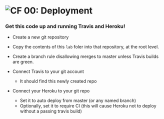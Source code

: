 ![CF](http://i.imgur.com/7v5ASc8.png) 00: Deployment
====================================================

### Get this code up and running Travis and Heroku!

- Create a new git repository

- Copy the contents of this `lab` foler into that repository, at the root level.

- Create a branch rule disallowing merges to master unless Travis builds are green.

- Connect Travis to your git account
  - It should find this newly created repo

- Connect your Heroku to your git repo
  - Set it to auto deploy from master (or any named branch)
  - Optionally, set it to require CI (this will cause Heroku not to deploy without a passing travis build)
